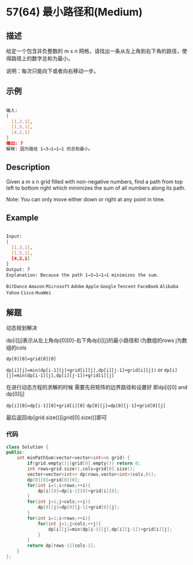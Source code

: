 # 57(64) 最小路径和(Medium)

## 描述

给定一个包含非负整数的 m x n 网格，请找出一条从左上角到右下角的路径，使得路径上的数字总和为最小。

说明：每次只能向下或者向右移动一步。

## 示例

```bash

输入:
[
  [1,3,1],
  [1,5,1],
  [4,2,1]
]
输出: 7
解释: 因为路径 1→3→1→1→1 的总和最小。

``` 

## Description

Given a m x n grid filled with non-negative numbers, find a path from top left to bottom right which minimizes the sum of all numbers along its path.

Note: You can only move either down or right at any point in time.

## Example

```bash

Input:
[
  [1,3,1],
  [1,5,1],
  [4,2,1]
]
Output: 7
Explanation: Because the path 1→3→1→1→1 minimizes the sum.

```

`BitDance` `Amazon` `Microsoft` `Adobe` `Apple` `Google` `Tencent` `FaceBook` `Alibaba` `Yahoo` `Cisco` `HuaWei`

## 解题

动态规划解决

dp[i][j]表示从左上角dp[0][0]-右下角dp[i][j]的最小路径和 i为数组的rows j为数组的cols

`dp[0][0]=grid[0][0]`

`dp[i][j]=min(dp[i-1][j]+grid[i][j],dp[i][j-1]+grid[i][j])` or `dp[i][j]=min(dp[i-1][j],dp[i][j-1])+grid[i][j]`

在进行动态方程的求解的时候 需要先将矩阵的边界路径和设置好 即dp[i][0] and dp[0][j]

`dp[i][0]=dp[i-1][0]+grid[i][0]` `dp[0][j]=dp[0][j-1]+grid[0][j]`

最后返回dp[grid.size()][grid[0].size()]即可

### 代码

```C++
class Solution {
public:
    int minPathSum(vector<vector<int>>& grid) {
        if(grid.empty()||grid[0].empty()) return 0;
        int rows=grid.size(),cols=grid[0].size();
        vector<vector<int>> dp(rows,vector<int>(cols,0));
        dp[0][0]=grid[0][0];
        for(int i=1;i<rows;++i){
            dp[i][0]=dp[i-1][0]+grid[i][0];
        }
        for(int j=1;j<cols;++j){
            dp[0][j]=dp[0][j-1]+grid[0][j];
        }
        for(int i=1;i<rows;++i){
            for(int j=1;j<cols;++j){
                dp[i][j]=min(dp[i-1][j],dp[i][j-1])+grid[i][j];
            }
        }
        return dp[rows-1][cols-1];
    }
};
```